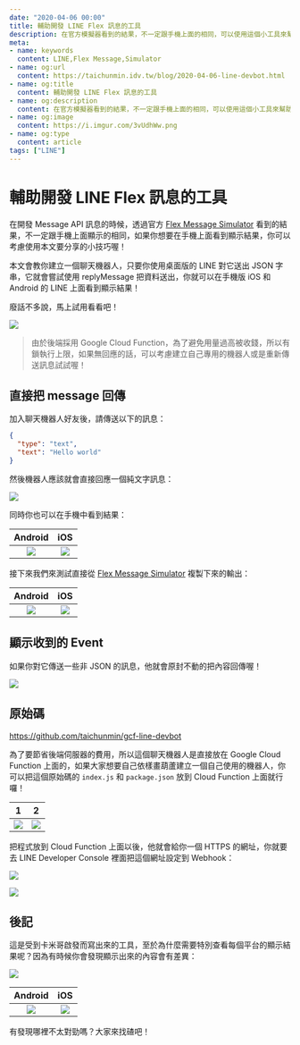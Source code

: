 ```yaml
---
date: "2020-04-06 00:00"
title: 輔助開發 LINE Flex 訊息的工具
description: 在官方模擬器看到的結果，不一定跟手機上面的相同，可以使用這個小工具來幫助你喔！
meta:
- name: keywords
  content: LINE,Flex Message,Simulator
- name: og:url
  content: https://taichunmin.idv.tw/blog/2020-04-06-line-devbot.html
- name: og:title
  content: 輔助開發 LINE Flex 訊息的工具
- name: og:description
  content: 在官方模擬器看到的結果，不一定跟手機上面的相同，可以使用這個小工具來幫助你喔！
- name: og:image
  content: https://i.imgur.com/3vUdhWw.png
- name: og:type
  content: article
tags: ["LINE"]
---
```


# 輔助開發 LINE Flex 訊息的工具

在開發 Message API 訊息的時候，透過官方 [Flex Message Simulator](https://developers.line.biz/flex-simulator/) 看到的結果，不一定跟手機上面顯示的相同，如果你想要在手機上面看到顯示結果，你可以考慮使用本文要分享的小技巧喔！

本文會教你建立一個聊天機器人，只要你使用桌面版的 LINE 對它送出 JSON 字串，它就會嘗試使用 replyMessage 把資料送出，你就可以在手機版 iOS 和 Android 的 LINE 上面看到顯示結果！

廢話不多說，馬上試用看看吧！

![](https://i.imgur.com/gLaoyur.png)

> 由於後端採用 Google Cloud Function，為了避免用量過高被收錢，所以有鎖執行上限，如果無回應的話，可以考慮建立自己專用的機器人或是重新傳送訊息試試喔！

## 直接把 message 回傳

加入聊天機器人好友後，請傳送以下的訊息：

```json
{
  "type": "text",
  "text": "Hello world"
}
```

然後機器人應該就會直接回應一個純文字訊息：

![](https://i.imgur.com/UhMp3bW.png)

同時你也可以在手機中看到結果：

| Android | iOS |
| :-----: | :-: |
| ![](https://i.imgur.com/pCQy2Jd.jpg) | ![](https://i.imgur.com/m0mf4mR.png) |

接下來我們來測試直接從 [Flex Message Simulator](https://developers.line.biz/flex-simulator/) 複製下來的輸出：

| Android | iOS |
| :-----: | :-: |
| ![](https://i.imgur.com/qggoRYv.jpg) | ![](https://i.imgur.com/1YK41xj.png) |

## 顯示收到的 Event

如果你對它傳送一些非 JSON 的訊息，他就會原封不動的把內容回傳喔！

![](https://i.imgur.com/uSuzESF.png)

## 原始碼

<https://github.com/taichunmin/gcf-line-devbot>

為了要節省後端伺服器的費用，所以這個聊天機器人是直接放在 Google Cloud Function 上面的，如果大家想要自己依樣畫葫蘆建立一個自己使用的機器人，你可以把這個原始碼的 `index.js` 和 `package.json` 放到 Cloud Function 上面就行囉！

| 1 | 2 |
| :-----: | :-: |
| ![](https://i.imgur.com/YO1cXYP.jpg) | ![](https://i.imgur.com/HXTyozq.png) |

把程式放到 Cloud Function 上面以後，他就會給你一個 HTTPS 的網址，你就要去 LINE Developer Console 裡面把這個網址設定到 Webhook：

![](https://i.imgur.com/jvDanyQ.png)

![](https://i.imgur.com/1Rld5iD.png)

## 後記

這是受到卡米哥啟發而寫出來的工具，至於為什麼需要特別查看每個平台的顯示結果呢？因為有時候你會發現顯示出來的內容會有差異：

![](https://i.imgur.com/081PCxy.png)

| Android | iOS |
| :-----: | :-: |
| ![](https://i.imgur.com/IL4NbGe.jpg) | ![](https://i.imgur.com/t9Aeh2n.png) |

有發現哪裡不太對勁嗎？大家來找碴吧！
